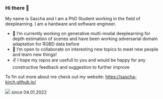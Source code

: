 ### Hi there 👋

My name is Sascha and I am a PhD Student working in the field of deeplearning. 
I am a hardware and software engineer.


- 🔭 I’m currently working on generative multi-modal deeplearning for depth estimation of scenes and have been working adversarial domain adaptation for RGBD data before
- 👯 I’m open to collaborate on interesting new topics to meet new people and learn new things!
- :v: I hope my repos are usefull to you and would be happy for any constructive feedback and suggestion to further improve

To fin out more about me check out my website: https://sascha-kirch.github.io/ 

![](https://komarev.com/ghpvc/?username=saki1309&color=yellow) since 04.01.2022
